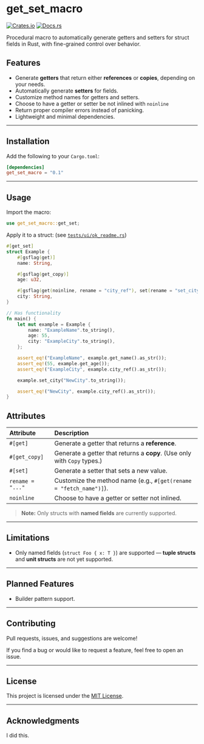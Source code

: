# get_set_macro

[![Crates.io](https://img.shields.io/crates/v/get_set_macro)](https://crates.io/crates/get_set_macro)
[![Docs.rs](https://docs.rs/get_set_macro/badge.svg)](https://docs.rs/get_set_macro)

Procedural macro to automatically generate getters and setters for struct fields in Rust, with fine-grained control over behavior.

## Features

- Generate **getters** that return either **references** or **copies**, depending on your needs.
- Automatically generate **setters** for fields.
- Customize method names for getters and setters.
- Choose to have a getter or setter be not inlined with `noinline`
- Return proper compiler errors instead of panicking.
- Lightweight and minimal dependencies.

---

## Installation

Add the following to your `Cargo.toml`:

```toml
[dependencies]
get_set_macro = "0.1"
```

---

## Usage

Import the macro:

```rust
use get_set_macro::get_set;
```

Apply it to a struct: (see [`tests/ui/ok_readme.rs`](./tests/ui/ok_readme.rs))
```rust
#[get_set]
struct Example {
    #[gsflag(get)]
    name: String,

    #[gsflag(get_copy)]
    age: u32,

    #[gsflag(get(noinline, rename = "city_ref"), set(rename = "set_city"))]
    city: String,
}

// Has functionality
fn main() {
    let mut example = Example {
        name: "ExampleName".to_string(),
        age: 55,
        city: "ExampleCity".to_string(),
    };

    assert_eq!("ExampleName", example.get_name().as_str());
    assert_eq!(55, example.get_age());
    assert_eq!("ExampleCity", example.city_ref().as_str());

    example.set_city("NewCity".to_string());

    assert_eq!("NewCity", example.city_ref().as_str());
}
```

## Attributes

| Attribute | Description |
|:-|:-|
| `#[get]` | Generate a getter that returns a **reference**. |
| `#[get_copy]` | Generate a getter that returns a **copy**. (Use only with `Copy` types.) |
| `#[set]` | Generate a setter that sets a new value. |
| `rename = "..."` | Customize the method name (e.g., `#[get(rename = "fetch_name")]`). |
| `noinline` | Choose to have a getter or setter not inlined. |

> **Note:** Only structs with **named fields** are currently supported.

---

## Limitations

- Only named fields (`struct Foo { x: T }`) are supported — **tuple structs** and **unit structs** are not yet supported.

---

## Planned Features

- Builder pattern support.

---

## Contributing

Pull requests, issues, and suggestions are welcome!

If you find a bug or would like to request a feature, feel free to open an issue.

---

## License

This project is licensed under the [MIT License](LICENSE).

---

## Acknowledgments

I did this.
